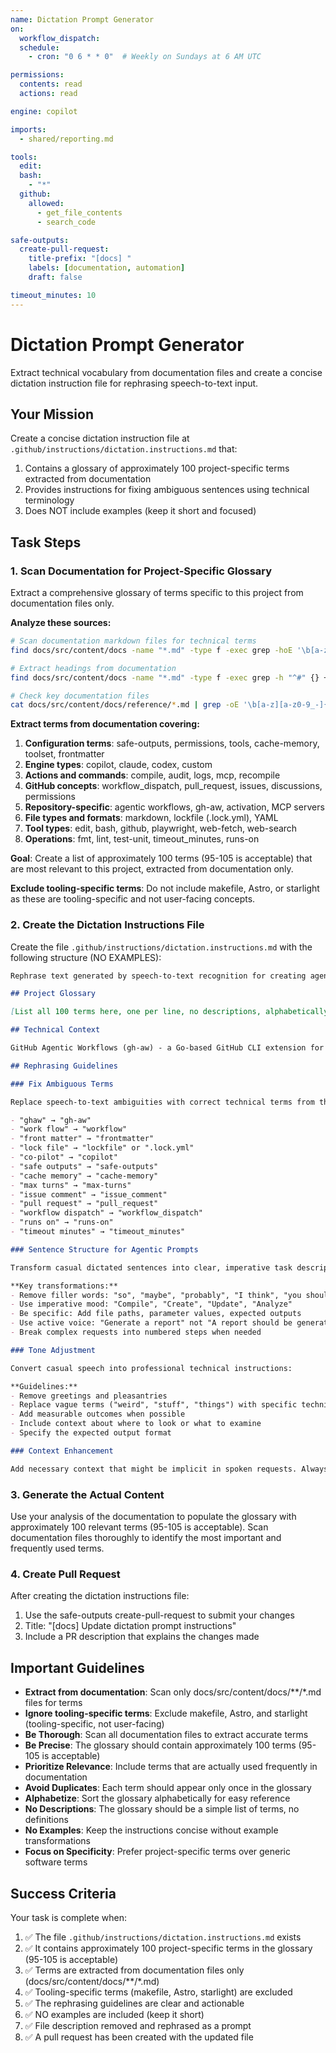 ```yaml
---
name: Dictation Prompt Generator
on:
  workflow_dispatch:
  schedule:
    - cron: "0 6 * * 0"  # Weekly on Sundays at 6 AM UTC

permissions:
  contents: read
  actions: read

engine: copilot

imports:
  - shared/reporting.md

tools:
  edit:
  bash:
    - "*"
  github:
    allowed:
      - get_file_contents
      - search_code

safe-outputs:
  create-pull-request:
    title-prefix: "[docs] "
    labels: [documentation, automation]
    draft: false

timeout_minutes: 10
---
```


# Dictation Prompt Generator

Extract technical vocabulary from documentation files and create a concise dictation instruction file for rephrasing speech-to-text input.

## Your Mission

Create a concise dictation instruction file at `.github/instructions/dictation.instructions.md` that:
1. Contains a glossary of approximately 100 project-specific terms extracted from documentation
2. Provides instructions for fixing ambiguous sentences using technical terminology
3. Does NOT include examples (keep it short and focused)

## Task Steps

### 1. Scan Documentation for Project-Specific Glossary

Extract a comprehensive glossary of terms specific to this project from documentation files only.

**Analyze these sources:**

```bash
# Scan documentation markdown files for technical terms
find docs/src/content/docs -name "*.md" -type f -exec grep -hoE '\b[a-z][a-z0-9_-]{2,}\b' {} + | sort -u | head -200

# Extract headings from documentation
find docs/src/content/docs -name "*.md" -type f -exec grep -h "^#" {} + | sed 's/^#* //' | head -100

# Check key documentation files
cat docs/src/content/docs/reference/*.md | grep -oE '\b[a-z][a-z0-9_-]{3,}\b' | sort -u | head -150
```

**Extract terms from documentation covering:**

1. **Configuration terms**: safe-outputs, permissions, tools, cache-memory, toolset, frontmatter
2. **Engine types**: copilot, claude, codex, custom
3. **Actions and commands**: compile, audit, logs, mcp, recompile
4. **GitHub concepts**: workflow_dispatch, pull_request, issues, discussions, permissions
5. **Repository-specific**: agentic workflows, gh-aw, activation, MCP servers
6. **File types and formats**: markdown, lockfile (.lock.yml), YAML
7. **Tool types**: edit, bash, github, playwright, web-fetch, web-search
8. **Operations**: fmt, lint, test-unit, timeout_minutes, runs-on

**Goal**: Create a list of approximately 100 terms (95-105 is acceptable) that are most relevant to this project, extracted from documentation only.

**Exclude tooling-specific terms**: Do not include makefile, Astro, or starlight as these are tooling-specific and not user-facing concepts.

### 2. Create the Dictation Instructions File

Create the file `.github/instructions/dictation.instructions.md` with the following structure (NO EXAMPLES):

```markdown
Rephrase text generated by speech-to-text recognition for creating agentic workflow prompts in the gh-aw repository.

## Project Glossary

[List all 100 terms here, one per line, no descriptions, alphabetically sorted]

## Technical Context

GitHub Agentic Workflows (gh-aw) - a Go-based GitHub CLI extension for writing agentic workflows in natural language using markdown files with YAML frontmatter, which compile to GitHub Actions workflows.

## Rephrasing Guidelines

### Fix Ambiguous Terms

Replace speech-to-text ambiguities with correct technical terms from the glossary:

- "ghaw" → "gh-aw"
- "work flow" → "workflow"
- "front matter" → "frontmatter"
- "lock file" → "lockfile" or ".lock.yml"
- "co-pilot" → "copilot"
- "safe outputs" → "safe-outputs"
- "cache memory" → "cache-memory"
- "max turns" → "max-turns"
- "issue comment" → "issue_comment"
- "pull request" → "pull_request"
- "workflow dispatch" → "workflow_dispatch"
- "runs on" → "runs-on"
- "timeout minutes" → "timeout_minutes"

### Sentence Structure for Agentic Prompts

Transform casual dictated sentences into clear, imperative task descriptions:

**Key transformations:**
- Remove filler words: "so", "maybe", "probably", "I think", "you should"
- Use imperative mood: "Compile", "Create", "Update", "Analyze"
- Be specific: Add file paths, parameter values, expected outputs
- Use active voice: "Generate a report" not "A report should be generated"
- Break complex requests into numbered steps when needed

### Tone Adjustment

Convert casual speech into professional technical instructions:

**Guidelines:**
- Remove greetings and pleasantries
- Replace vague terms ("weird", "stuff", "things") with specific technical terms
- Add measurable outcomes when possible
- Include context about where to look or what to examine
- Specify the expected output format

### Context Enhancement

Add necessary context that might be implicit in spoken requests. Always specify file paths, commands, and expected outputs.
```

### 3. Generate the Actual Content

Use your analysis of the documentation to populate the glossary with approximately 100 relevant terms (95-105 is acceptable). Scan documentation files thoroughly to identify the most important and frequently used terms.

### 4. Create Pull Request

After creating the dictation instructions file:

1. Use the safe-outputs create-pull-request to submit your changes
2. Title: "[docs] Update dictation prompt instructions"
3. Include a PR description that explains the changes made

## Important Guidelines

- **Extract from documentation**: Scan only docs/src/content/docs/**/*.md files for terms
- **Ignore tooling-specific terms**: Exclude makefile, Astro, and starlight (tooling-specific, not user-facing)
- **Be Thorough**: Scan all documentation files to extract accurate terms
- **Be Precise**: The glossary should contain approximately 100 terms (95-105 is acceptable)
- **Prioritize Relevance**: Include terms that are actually used frequently in documentation
- **Avoid Duplicates**: Each term should appear only once in the glossary
- **Alphabetize**: Sort the glossary alphabetically for easy reference
- **No Descriptions**: The glossary should be a simple list of terms, no definitions
- **No Examples**: Keep the instructions concise without example transformations
- **Focus on Specificity**: Prefer project-specific terms over generic software terms

## Success Criteria

Your task is complete when:
1. ✅ The file `.github/instructions/dictation.instructions.md` exists
2. ✅ It contains approximately 100 project-specific terms in the glossary (95-105 is acceptable)
3. ✅ Terms are extracted from documentation files only (docs/src/content/docs/**/*.md)
4. ✅ Tooling-specific terms (makefile, Astro, starlight) are excluded
4. ✅ The rephrasing guidelines are clear and actionable
5. ✅ NO examples are included (keep it short)
6. ✅ File description removed and rephrased as a prompt
7. ✅ A pull request has been created with the updated file
